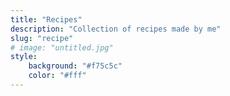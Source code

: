 ```yaml
---
title: "Recipes"
description: "Collection of recipes made by me"
slug: "recipe"
# image: "untitled.jpg"
style:
    background: "#f75c5c"
    color: "#fff"
---
```

